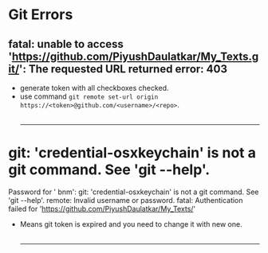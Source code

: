 # Git Errors

## fatal: unable to access 'https://github.com/PiyushDaulatkar/My_Texts.git/': The requested URL returned error: 403
* generate token with all checkboxes checked.
* use command `git remote set-url origin https://<token>@github.com/<username>/<repo>`.
<br></br><hr>

# git: 'credential-osxkeychain' is not a git command. See 'git --help'.
Password for '
bnm': 
git: 'credential-osxkeychain' is not a git command. See 'git --help'.
remote: Invalid username or password.
fatal: Authentication failed for 'https://github.com/PiyushDaulatkar/My_Texts/'

* Means git token is expired and you need to change it with new one.
<br></br><hr>


<br></br>

<br></br>
